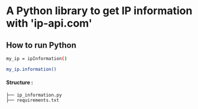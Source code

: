# A Python library to get IP information with 'ip-api.com'

## How to run Python
```bash
my_ip = ipInformation()

my_ip.information()
```

#### Structure :
```
├── ip_information.py
├── requirements.txt
```

